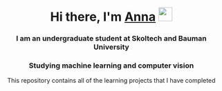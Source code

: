 <h1 align="center">Hi there, I'm <a href="https://vk.com/anilian00" target="_blank">Anna</a> 
<img src="https://github.com/blackcater/blackcater/raw/main/images/Hi.gif" height="32"/></h1>
<h3 align="center">I am an undergraduate student at Skoltech and Bauman University</h3>
<h3 align="center"> Studying machine learning and computer vision</h3>
<p align="center">This repository contains all of the learning projects that I have completed</p>
